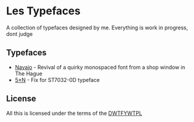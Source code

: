 # Les Typefaces

A collection of typefaces designed by me. Everything is work in progress, dont judge

## Typefaces

- [Navajo](navajo/) - Revival of a quirky monospaced font from a shop window in The Hague
- [5×N](5xN/) - Fix for ST7032-0D typeface

## License

All this is licensed under the terms of the [DWTFYWTPL](https://en.wikipedia.org/wiki/WTFPL)